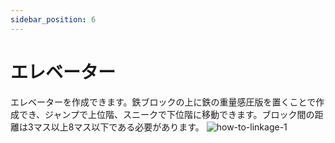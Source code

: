 ```yaml
---
sidebar_position: 6
---
```


# エレベーター

エレベーターを作成できます。鉄ブロックの上に鉄の重量感圧版を置くことで作成でき、ジャンプで上位階、スニークで下位階に移動できます。ブロック間の距離は3マス以上8マス以下である必要があります。
![how-to-linkage-1](/img/yomogi_elevator.png)
